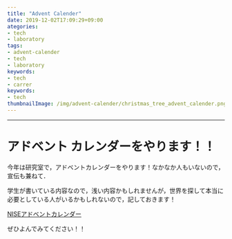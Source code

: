 ```yaml
---
title: "Advent Calender"
date: 2019-12-02T17:09:29+09:00
ategories:
- tech
- laboratory
tags:
- advent-calender
- tech
- laboratory
keywords:
- tech
- carrer
keywords:
- tech
thumbnailImage: /img/advent-calender/christmas_tree_advent_calender.png
---
```

---

<!--more-->


# アドベント カレンダーをやります！！

今年は研究室で，アドベントカレンダーをやります！なかなか人もいないので，宣伝も兼ねて．


学生が書いている内容なので，浅い内容かもしれませんが，世界を探して本当に必要としている人がいるかもしれないので，記しておきます！

[NISEアドベントカレンダー](https://qiita.com/advent-calendar/2019/nise)

ぜひよんでみてください！！
